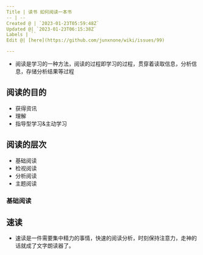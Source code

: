```yaml
---
Title | 读书 如何阅读一本书
-- | --
Created @ | `2023-01-23T05:59:48Z`
Updated @| `2023-01-23T06:15:38Z`
Labels | ``
Edit @| [here](https://github.com/junxnone/wiki/issues/99)

---
```

- 阅读是学习的一种方法，阅读的过程即学习的过程，贯穿着读取信息，分析信息，存储分析结果等过程

## 阅读的目的
- 获得资讯
- 理解
- 指导型学习&主动学习

## 阅读的层次
- 基础阅读
- 检视阅读
- 分析阅读
- 主题阅读

### 基础阅读

## 速读
- 速读是一件需要集中精力的事情，快速的阅读分析，时刻保持注意力，走神的话就成了文字朗读器了。


